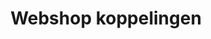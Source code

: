 ---
title: Webshop koppelingen
image: images/@stock/webshop-koppelingen.png
link_to: webshop-koppelingen 
---
